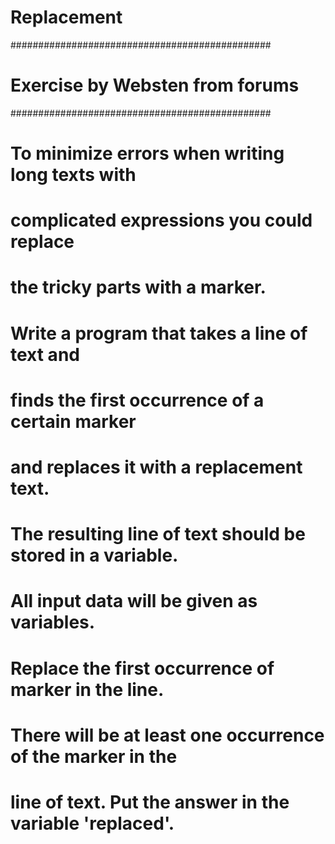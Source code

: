 # Replacement
###############################################
#       Exercise by Websten from forums       #
###############################################
# To minimize errors when writing long texts with
# complicated expressions you could replace 
# the tricky parts with a marker.

# Write a program that takes a line of text and 
# finds the first occurrence of a certain marker 
# and replaces it with a replacement text. 
# The resulting line of text should be stored in a variable. 
# All input data will be given as variables.

# Replace the first occurrence of marker in the line.
# There will be at least one occurrence of the marker in the
# line of text. Put the answer in the variable 'replaced'.
